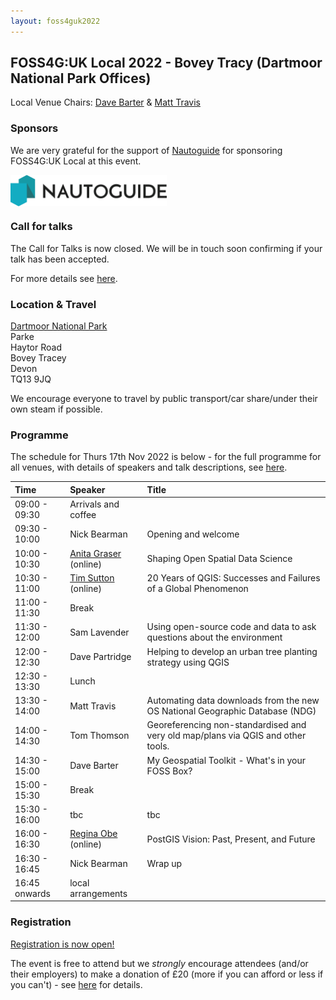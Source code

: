 ```yaml
---
layout: foss4guk2022
---
```


## FOSS4G:UK Local 2022 - Bovey Tracy (Dartmoor National Park Offices)

Local Venue Chairs: [Dave Barter](https://twitter.com/NautoGuide) & [Matt Travis](https://twitter.com/yakus)

### Sponsors
We are very grateful for the support of [Nautoguide](https://nautoguide.com/) for sponsoring FOSS4G:UK Local at this event.<br>

[<img src="images/nautoguide-logo.png" width="250" align="middle">](https://nautoguide.com/)


### Call for talks

The Call for Talks is now closed. We will be in touch soon confirming if your talk has been accepted. 

For more details see [here](https://uk.osgeo.org/foss4guk2022local/index.html#call-for-talks).

### Location & Travel
[Dartmoor National Park](https://www.openstreetmap.org/#map=19/50.59490/-3.68893)<br>
Parke<br>
Haytor Road<br>
Bovey Tracey<br>
Devon<br>
TQ13 9JQ<br>

We encourage everyone to travel by public transport/car share/under their own steam if possible.

### Programme

The schedule for Thurs 17th Nov 2022 is below - for the full programme for all venues, with details of speakers and talk descriptions, see [here](https://docs.google.com/spreadsheets/d/1ChtOtqO0PfZ2ckiZqqJxyV3VhP3Xm-WnkJ6NwZ2UVTM).

Time | Speaker | Title
:-----|:-----|:-----
09:00 - 09:30|Arrivals and coffee
09:30 - 10:00|Nick Bearman|Opening and welcome
10:00 - 10:30|[Anita Graser](https://anitagraser.com/) (online) |Shaping Open Spatial Data Science
10:30 - 11:00|[Tim Sutton](https://kartoza.com/the_team/HR-EMP-00002/) (online)| 20 Years of QGIS: Successes and Failures of a Global Phenomenon
11:00 - 11:30| Break
11:30 - 12:00 | Sam Lavender |	Using open-source code and data to ask questions about the environment
12:00 - 12:30 | Dave Partridge	|Helping to develop an urban tree planting strategy using QGIS
12:30 - 13:30 | Lunch
13:30 - 14:00 | Matt Travis |	Automating data downloads from the new OS National Geographic Database (NDG)
14:00 - 14:30 | Tom Thomson	| Georeferencing non-standardised and very old map/plans via QGIS and other tools.
14:30 - 15:00 | Dave Barter |	My Geospatial Toolkit - What's in your FOSS Box?
15:00 - 15:30 | Break
15:30 - 16:00 | tbc |	tbc
16:00 - 16:30|[Regina Obe](https://twitter.com/reginaobe) (online)|  PostGIS Vision: Past, Present, and Future
16:30 - 16:45|Nick Bearman| Wrap up
16:45 onwards|local arrangements

### Registration

[Registration is now open!](https://www.eventbrite.co.uk/e/foss4g-uk-local-2022-tickets-405826868087)

The event is free to attend but we *strongly* encourage attendees (and/or their employers) to make a donation of £20 (more if you can afford or less if you can't) - see [here](https://uk.osgeo.org/foss4guk2022local/index.html#registration) for details.
